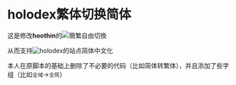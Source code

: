 # holodex繁体切换简体
这是修改**hoothin**的![簡繁自由切換](https://github.com/hoothin/UserScripts/tree/master/Switch%20Traditional%20Chinese%20and%20Simplified%20Chinese)

从而支持![holodex](https://holodex.net/)的站点简体中文化

本人在原脚本的基础上删除了不必要的代码（比如简体转繁体），并且添加了些字组（比如`全域`->`全局`）
